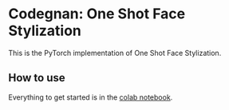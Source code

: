 # Codegnan: One Shot Face Stylization

This is the PyTorch implementation of One Shot Face Stylization.

## How to use
Everything to get started is in the [colab notebook](https://colab.research.google.com/github/mchong6/JoJoGAN/blob/main/stylize.ipynb).
